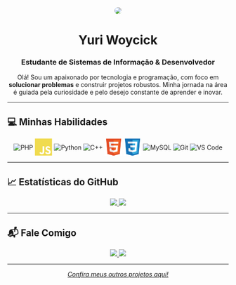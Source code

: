 <div align="center">
  <img src="https://media.giphy.com/media/v1.Y2lkPTc5MGI3NjExYzJ3aTkwMDBxdWlzajRpaG5yN2U1c3I3Z3U0eTN6M2V4eWlzcm9xZSZlcD12MWlkPSZjdD1n/M9ID8B1h9g9Wl37r2x/giphy.gif" width="60" style="border-radius: 50%;">
  <h1>Yuri Woycick</h1>
  <h3>Estudante de Sistemas de Informação & Desenvolvedor</h3>
</div>

<p align="center">
  Olá! Sou um apaixonado por tecnologia e programação, com foco em <b>solucionar problemas</b> e construir projetos robustos. Minha jornada na área é guiada pela curiosidade e pelo desejo constante de aprender e inovar.
</p>

---

## 💻 Minhas Habilidades

<div align="center">
  <img align="center" alt="PHP" width="40" height="40" src="https://cdn.jsdelivr.net/gh/devicons/devicon/icons/php/php-plain.svg" title="PHP">
  <img align="center" alt="JavaScript" width="40" height="40" src="https://raw.githubusercontent.com/devicons/devicon/master/icons/javascript/javascript-plain.svg" title="JavaScript">
  <img align="center" alt="Python" width="40" height="40" src="https://cdn.jsdelivr.net/gh/devicons/devicon/icons/python/python-original.svg" title="Python">
  <img align="center" alt="C++" width="40" height="40" src="https://cdn.jsdelivr.net/gh/devicons/devicon/icons/cplusplus/cplusplus-original.svg" title="C++">
  <img align="center" alt="HTML5" width="40" height="40" src="https://raw.githubusercontent.com/devicons/devicon/master/icons/html5/html5-original.svg" title="HTML5">
  <img align="center" alt="CSS3" width="40" height="40" src="https://raw.githubusercontent.com/devicons/devicon/master/icons/css3/css3-original.svg" title="CSS3">
  <img align="center" alt="MySQL" width="40" height="40" src="https://cdn.jsdelivr.net/gh/devicons/devicon@latest/icons/mysql/mysql-original.svg" title="MySQL">
  <img align="center" alt="Git" width="40" height="40" src="https://cdn.jsdelivr.net/gh/devicons/devicon/icons/git/git-original.svg" title="Git">
  <img align="center" alt="VS Code" width="40" height="40" src="https://cdn.jsdelivr.net/gh/devicons/devicon/icons/vscode/vscode-original.svg" title="VS Code">
</div>

---

## 📈 Estatísticas do GitHub

<div align="center">
  <a href="https://github.com/yuriiSw">
    <img height="150em" src="https://github-readme-stats.vercel.app/api?username=yuriiSw&count_private=true&include_all_commits=true&show_icons=true&theme=dracula&hide_border=false&show_owner=true"/>
    <img height="150em" src="https://github-readme-stats.vercel.app/api/top-langs/?username=yuriiSw&theme=dracula&hide_border=false&&layout=compact"/>
  </a>
</div>

---

## 📬 Fale Comigo

<div align="center">
  <a href="https://www.linkedin.com/in/yuri-woycick-de-souza-856991210/" target="_blank">
    <img src="https://img.shields.io/badge/-LinkedIn-%230077B5?style=for-the-badge&logo=linkedin&logoColor=white">
  </a>
  <a href="mailto:seu-email@example.com" target="_blank">
    <img src="https://img.shields.io/badge/-Email-D14836?style=for-the-badge&logo=gmail&logoColor=white">
  </a>
</div>

---

<p align="center">
  <i><a href="https://github.com/yuriiSw?tab=repositories">Confira meus outros projetos aqui!</a></i>
</p>
